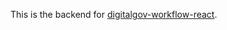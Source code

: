 This is the backend for [digitalgov-workflow-react](https://github.com/kognise/digitalgov-workflow-react).
